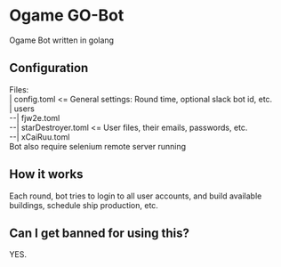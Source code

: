 # Ogame GO-Bot
Ogame Bot written in golang


## Configuration
Files:  
| config.toml <= General settings: Round time, optional slack bot id, etc.  
| users  
--| fjw2e.toml  
--| starDestroyer.toml  <= User files, their emails, passwords, etc.  
--| xCaiRuu.toml  
Bot also require selenium remote server running
## How it works
Each round, bot tries to login to all user accounts, and build available buildings, schedule ship production, etc.
## Can I get banned for using this?
YES.

